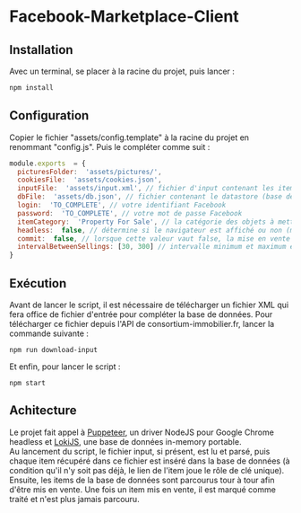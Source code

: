 # Facebook-Marketplace-Client

## Installation
Avec un terminal, se placer à la racine du projet, puis lancer :
```bash
npm install
```

## Configuration
Copier le fichier "assets/config.template" à la racine du projet en renommant "config.js". Puis le compléter comme suit :
```javascript
module.exports  = {
  picturesFolder:  'assets/pictures/',
  cookiesFile:  'assets/cookies.json',
  inputFile:  'assets/input.xml', // fichier d'input contenant les items à mettre en vente
  dbFile:  'assets/db.json', // fichier contenant le datastore (base de données portable) du projet
  login:  'TO_COMPLETE', // votre identifiant Facebook
  password:  'TO_COMPLETE', // votre mot de passe Facebook
  itemCategory:  'Property For Sale', // la catégorie des objets à mettre en vente (doit être en anglais)
  headless:  false, // détermine si le navigateur est affiché ou non (mettre à true si vous voulez voir ce qu'il se passe pendant l'exécution du script)
  commit:  false, // lorsque cette valeur vaut false, la mise en vente est simplement simulée, mettre à true si vous souhaitez réellement mettre les items en vente
  intervalBetweenSellings: [30, 300] // intervalle minimum et maximum en secondes entre chaque vente
}
```

## Exécution
Avant de lancer le script, il est nécessaire de télécharger un fichier XML qui fera office de fichier d'entrée pour compléter la base de données. Pour télécharger ce fichier depuis l'API de consortium-immobilier.fr, lancer la commande suivante :
```
npm run download-input
```
Et enfin, pour lancer le script :
```
npm start
```
## Achitecture
Le projet fait appel à [Puppeteer](https://github.com/GoogleChrome/puppeteer), un driver NodeJS pour Google Chrome headless et [LokiJS](http://lokijs.org), une base de données in-memory portable.  
Au lancement du script, le fichier input, si présent, est lu et parsé, puis chaque item récupéré dans ce fichier est inséré dans la base de données (à condition qu'il n'y soit pas déjà, le lien de l'item joue le rôle de clé unique). Ensuite, les items de la base de données sont parcourus tour à tour afin d'être mis en vente. Une fois un item mis en vente, il est marqué comme traité et n'est plus jamais parcouru.
